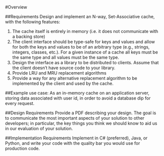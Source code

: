 #Overview

##Requirements
Design and implement an N-way, Set-Associative cache, with the following features:
1. The cache itself is entirely in memory (i.e. it does not communicate with a backing store)
2. The client interface should be type-safe for keys and values and allow for both the keys and values to be of an arbitrary type (e.g., strings, integers, classes, etc.). For a given instance of a cache all keys must be the same type and all values must be the same type.
3. Design the interface as a library to be distributed to clients. Assume that the client doesn’t have source code to your library.
4. Provide LRU and MRU replacement algorithms
5. Provide a way for any alternative replacement algorithm to be implemented by the client and used by the cache.

##Example use case:
As an in-memory cache on an application server, storing data associated with user id, in order to avoid a database dip for every request.


##Design Requirements
Provide a PDF describing your design. The goal is to communicate the most important aspects of your solution to other developers; in particular, the key things you think we should know to aid us in our evaluation of your solution.

##Implementation Requirements
Implement in C# (preferred),&nbsp;Java,&nbsp;or Python, and write your code with the quality bar you would use for production code.
